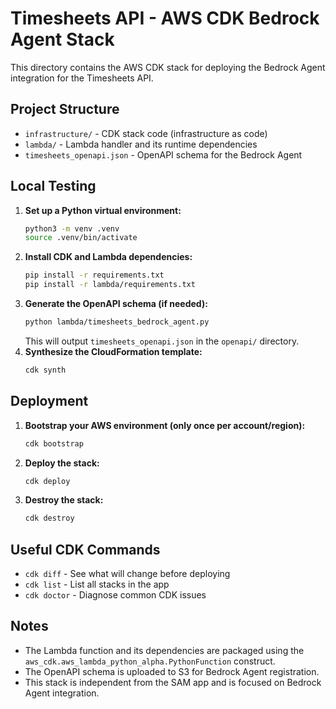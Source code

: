# Timesheets API - AWS CDK Bedrock Agent Stack

This directory contains the AWS CDK stack for deploying the Bedrock Agent integration for the Timesheets API.

## Project Structure

- `infrastructure/` - CDK stack code (infrastructure as code)
- `lambda/` - Lambda handler and its runtime dependencies
- `timesheets_openapi.json` - OpenAPI schema for the Bedrock Agent

## Local Testing

1. **Set up a Python virtual environment:**
   ```sh
   python3 -m venv .venv
   source .venv/bin/activate
   ```
2. **Install CDK and Lambda dependencies:**
   ```sh
   pip install -r requirements.txt
   pip install -r lambda/requirements.txt
   ```
3. **Generate the OpenAPI schema (if needed):**
   ```sh
   python lambda/timesheets_bedrock_agent.py
   ```
   This will output `timesheets_openapi.json` in the `openapi/` directory.
4. **Synthesize the CloudFormation template:**
   ```sh
   cdk synth
   ```

## Deployment

1. **Bootstrap your AWS environment (only once per account/region):**
   ```sh
   cdk bootstrap
   ```
2. **Deploy the stack:**
   ```sh
   cdk deploy
   ```
3. **Destroy the stack:**
   ```sh
   cdk destroy
   ```

## Useful CDK Commands
- `cdk diff` - See what will change before deploying
- `cdk list` - List all stacks in the app
- `cdk doctor` - Diagnose common CDK issues

## Notes
- The Lambda function and its dependencies are packaged using the `aws_cdk.aws_lambda_python_alpha.PythonFunction` construct.
- The OpenAPI schema is uploaded to S3 for Bedrock Agent registration.
- This stack is independent from the SAM app and is focused on Bedrock Agent integration.
